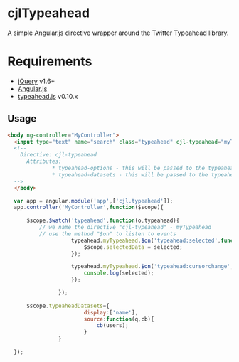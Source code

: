 # cjlTypeahead
A simple Angular.js directive wrapper around the Twitter Typeahead library.

# Requirements
* [jQuery][jquery] v1.6+
* [Angular.js][angularjs]
* [typeahead.js][typeahead.js] v0.10.x

[angularjs]: http://angularjs.org/
[typeahead.js]: http://twitter.github.io/typeahead.js/
[jQuery]: http://jquery.com/

Usage
---------------
```html
<body ng-controller="MyController">
  <input type="text" name="search" class="typeahead" cjl-typeahead="myTypeahead" typeahead-options="null" typeahead-datasets="typeaheadDatasets" placeholder="search user">
  <!--
    Directive: cjl-typeahead
      Attributes:
              * typeahead-options - this will be passed to the typeahead constructor
              * typeahead-datasets - this will be passed to the typeahead constructor
  -->
  </body>
```
```javascript
  var app = angular.module('app',['cjl.typeahead']);
  app.controller('MyController',function($scope){
      
      $scope.$watch('typeahead',function(o,typeahead){
          // we name the directive "cjl-typeahead" - myTypeahead
          // use the method "$on" to listen to events
					typeahead.myTypeahead.$on('typeahead:selected',function(e,selected){
						$scope.selectedData = selected;
					});

					typeahead.myTypeahead.$on('typeahead:cursorchange',function(e, selected, p){
						console.log(selected);
					});

				});
				
      $scope.typeaheadDatasets={
						display:['name'],
						source:function(q,cb){
							cb(users);
						}
				}
				
  });
```
